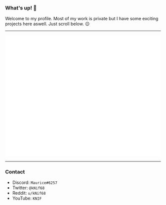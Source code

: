 ### What's up! 👋

Welcome to my profile. Most of my work is private but I have some exciting projects here aswell. Just scroll below. 😉

---

![Metrics](https://github.com/KNIF/KNIF/blob/master/github-metrics.svg)

---

### Contact

- Discord: `Maurice#6257`
- Twitter: `@kNif68`
- Reddit: `u/kNif68`
- YouTube: `KNIF`
